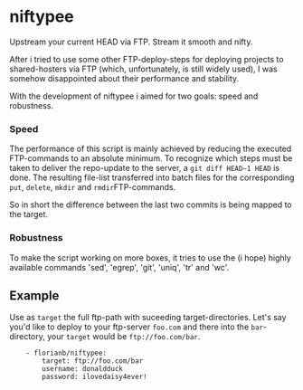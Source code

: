 # niftypee


Upstream your current HEAD via FTP. Stream it smooth and nifty.

After i tried to use some other FTP-deploy-steps for deploying projects to shared-hosters via FTP (which, unfortunately, is still widely used), I was somehow disappointed about their performance and stability.

With the development of niftypee i aimed for two goals: speed and robustness.

### Speed

The performance of this script is mainly achieved by reducing the executed FTP-commands to an absolute minimum. To recognize which steps must be taken to deliver the repo-update to the server, a `git diff HEAD~1 HEAD` is done. The resulting file-list transferred into batch files for the corresponding `put`, `delete`, `mkdir` and `rmdir`FTP-commands.

So in short the difference between the last two commits is being mapped to the target.

### Robustness

To make the script working on more boxes, it tries to use the (i hope) highly available commands 'sed', 'egrep', 'git', 'uniq', 'tr' and 'wc'.

## Example

Use as `target` the full ftp-path with suceeding target-directories. Let's say you'd like to deploy to your ftp-server `foo.com` and there into the `bar`-directory, your `target` would be `ftp://foo.com/bar`.

```
    - florianb/niftypee:
        target: ftp://foo.com/bar
        username: donaldduck
        password: ilovedaisy4ever!
```
